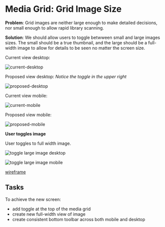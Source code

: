 # Media Grid: Grid Image Size

**Problem**: Grid images are neither large enough to make detailed decisions, nor small enough to allow rapid library scanning.

**Solution**:   We should allow users to toggle betwween small and large images sizes. The small should be a true thumbnail, and the large should be a full-width image to allow for details to be seen no matter the screen size.

Current view desktop:

![current-desktop](https://cldup.com/OFJGOovBlC.png)

Proposed view desktop: _Notice the toggle in the upper right_

![proposed-desktop](https://cldup.com/JNC9v6hTD4.png)

Current view mobile:

![current-mobile](https://cldup.com/QEmaltv2Bq.png)

Proposed view mobile:

![proposed-mobile](https://cldup.com/Wt3mC7ymSw.png)

**User toggles image**

User toggles to full width image.

![toggle large image desktop](https://www.dropbox.com/s/q9k8l8ypoxl4ors/Screen%20Shot%202015-04-30%20at%2012.22.58%20PM.png?dl=0)

![toggle large image mobile](https://www.dropbox.com/s/qkils534ckc8md4/Screen%20Shot%202015-04-30%20at%2012.22.49%20PM.png?dl=0)

[wireframe](https://projects.invisionapp.com/share/QD2NHGDYB#/screens/72120163?maintainScrollPosition=true)

## Tasks

To achieve the new screen:
- add toggle at the top of the media grid
- create new full-width view of image
- create consistent bottom toolbar across both mobile and desktop